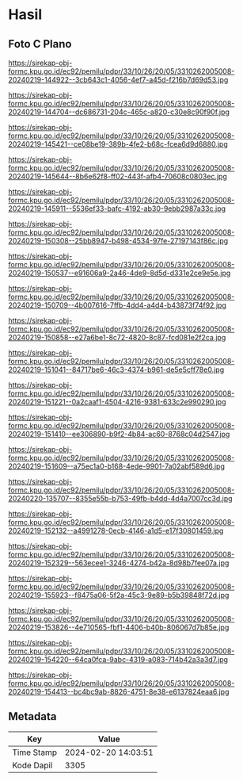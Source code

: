 # Hasil

## Foto C Plano

https://sirekap-obj-formc.kpu.go.id/ec92/pemilu/pdpr/33/10/26/20/05/3310262005008-20240219-144922--3cb643c1-4056-4ef7-a45d-f216b7d69d53.jpg

https://sirekap-obj-formc.kpu.go.id/ec92/pemilu/pdpr/33/10/26/20/05/3310262005008-20240219-144704--dc686731-204c-465c-a820-c30e8c90f90f.jpg

https://sirekap-obj-formc.kpu.go.id/ec92/pemilu/pdpr/33/10/26/20/05/3310262005008-20240219-145421--ce08be19-389b-4fe2-b68c-fcea6d9d6880.jpg

https://sirekap-obj-formc.kpu.go.id/ec92/pemilu/pdpr/33/10/26/20/05/3310262005008-20240219-145644--8b6e62f8-ff02-443f-afb4-70608c0803ec.jpg

https://sirekap-obj-formc.kpu.go.id/ec92/pemilu/pdpr/33/10/26/20/05/3310262005008-20240219-145911--5536ef33-bafc-4192-ab30-9ebb2987a33c.jpg

https://sirekap-obj-formc.kpu.go.id/ec92/pemilu/pdpr/33/10/26/20/05/3310262005008-20240219-150308--25bb8947-b498-4534-97fe-27197143f86c.jpg

https://sirekap-obj-formc.kpu.go.id/ec92/pemilu/pdpr/33/10/26/20/05/3310262005008-20240219-150537--e91606a9-2a46-4de9-8d5d-d331e2ce9e5e.jpg

https://sirekap-obj-formc.kpu.go.id/ec92/pemilu/pdpr/33/10/26/20/05/3310262005008-20240219-150709--4b007616-7ffb-4dd4-a4d4-b43873f74f92.jpg

https://sirekap-obj-formc.kpu.go.id/ec92/pemilu/pdpr/33/10/26/20/05/3310262005008-20240219-150858--e27a6be1-8c72-4820-8c87-fcd081e2f2ca.jpg

https://sirekap-obj-formc.kpu.go.id/ec92/pemilu/pdpr/33/10/26/20/05/3310262005008-20240219-151041--84717be6-46c3-4374-b961-de5e5cff78e0.jpg

https://sirekap-obj-formc.kpu.go.id/ec92/pemilu/pdpr/33/10/26/20/05/3310262005008-20240219-151221--0a2caaf1-4504-4216-9381-633c2e990290.jpg

https://sirekap-obj-formc.kpu.go.id/ec92/pemilu/pdpr/33/10/26/20/05/3310262005008-20240219-151410--ee306890-b9f2-4b84-ac60-8768c04d2547.jpg

https://sirekap-obj-formc.kpu.go.id/ec92/pemilu/pdpr/33/10/26/20/05/3310262005008-20240219-151609--a75ec1a0-b168-4ede-9901-7a02abf589d6.jpg

https://sirekap-obj-formc.kpu.go.id/ec92/pemilu/pdpr/33/10/26/20/05/3310262005008-20240220-135707--8355e55b-b753-49fb-b4dd-4d4a7007cc3d.jpg

https://sirekap-obj-formc.kpu.go.id/ec92/pemilu/pdpr/33/10/26/20/05/3310262005008-20240219-152132--a4991278-0ecb-4146-a1d5-e17f30801459.jpg

https://sirekap-obj-formc.kpu.go.id/ec92/pemilu/pdpr/33/10/26/20/05/3310262005008-20240219-152329--563ecee1-3246-4274-b42a-8d98b7fee07a.jpg

https://sirekap-obj-formc.kpu.go.id/ec92/pemilu/pdpr/33/10/26/20/05/3310262005008-20240219-155923--f8475a06-5f2a-45c3-9e89-b5b39848f72d.jpg

https://sirekap-obj-formc.kpu.go.id/ec92/pemilu/pdpr/33/10/26/20/05/3310262005008-20240219-153826--4e710565-fbf1-4406-b40b-806067d7b85e.jpg

https://sirekap-obj-formc.kpu.go.id/ec92/pemilu/pdpr/33/10/26/20/05/3310262005008-20240219-154220--64ca0fca-9abc-4319-a083-714b42a3a3d7.jpg

https://sirekap-obj-formc.kpu.go.id/ec92/pemilu/pdpr/33/10/26/20/05/3310262005008-20240219-154413--bc4bc9ab-8826-4751-8e38-e6137824eaa6.jpg


## Metadata

| Key        | Value               |
| ---------- | ------------------- |
| Time Stamp | 2024-02-20 14:03:51 |
| Kode Dapil | 3305                |



